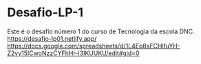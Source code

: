 # Desafio-LP-1
Este é o desafio número 1 do curso de Tecnologia da escola DNC.
https://desafio-lp01.netlify.app/
https://docs.google.com/spreadsheets/d/1L4Eo8sFCHlfuYH-Z2vy15ICwoNzzCYFhHr-I3IKUUKU/edit#gid=0
